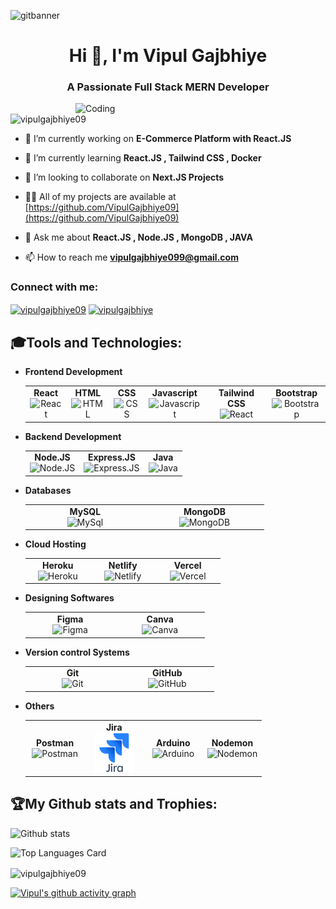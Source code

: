 ![gitbanner](https://user-images.githubusercontent.com/70682152/196581060-0e3cc3d2-93e3-4108-82ea-920de5bcece4.gif)
<h1 align="center">Hi 👋, I'm Vipul Gajbhiye</h1>
<h3 align="center">A Passionate Full Stack MERN Developer</h3>
<img align="right" alt="Coding" width="400" src="https://media.tenor.com/2fXbn6Xtt0UAAAAC/software-software-development.gif">

<p align="left"> <img src="https://komarev.com/ghpvc/?username=vipulgajbhiye09&label=Profile%20views&color=0e75b6&style=flat" alt="vipulgajbhiye09" /> </p>

- 🔭 I’m currently working on **E-Commerce Platform with React.JS**

- 🌱 I’m currently learning **React.JS , Tailwind CSS , Docker**

- 👯 I’m looking to collaborate on **Next.JS Projects**

- 👨‍💻 All of my projects are available at [https://github.com/VipulGajbhiye09](https://github.com/VipulGajbhiye09)

- 💬 Ask me about **React.JS , Node.JS , MongoDB , JAVA**

- 📫 How to reach me **vipulgajbhiye099@gmail.com**

<h3 align="left">Connect with me:</h3>
<p align="left">
<a href="https://linkedin.com/in/vipulgajbhiye09" target="blank"><img align="center" src="https://raw.githubusercontent.com/rahuldkjain/github-profile-readme-generator/master/src/images/icons/Social/linked-in-alt.svg" alt="vipulgajbhiye09" height="30" width="40" /></a>
<a href="https://www.leetcode.com/vipulgajbhiye" target="blank"><img align="center" src="https://raw.githubusercontent.com/rahuldkjain/github-profile-readme-generator/master/src/images/icons/Social/leet-code.svg" alt="vipulgajbhiye" height="30" width="40" /></a>
</p>

<!-- GitHub Skills start -->
## 🎓Tools and Technologies:
- **Frontend Development**
	<center>
		<table>
			<tbody>
				<tr>
          <td align="center">
						<span><strong>React</strong></span><br/>
						<img height="64px" width="64px" src="https://cdn.svgporn.com/logos/react.svg" alt="React">
					</td>
					<td align="center">
						<span><strong>HTML</strong></span><br/>
						<img height="64px" width="64px" src="https://cdn.svgporn.com/logos/html-5.svg" alt="HTML">
					</td>
					<td align="center">
						<span><strong>CSS</strong></span><br/>
						<img height="64px" width="64px" src="https://cdn.svgporn.com/logos/css-3.svg" alt="CSS">
					</td>
					<td align="center">
						<span><strong>Javascript</strong></span><br/>
						<img height="64px" width="64px" src="https://cdn.svgporn.com/logos/javascript.svg" alt="Javascript">
					</td>	
          <td align="center">
						<span><strong>Tailwind CSS</strong></span><br/>
						<img height="64px" width="64px" src="https://cdn.svgporn.com/logos/tailwindcss-icon.svg" alt="React">
					</td>
          <td align="center">
						<span><strong>Bootstrap</strong></span><br/>
						<img height="64px" width="64px" src="https://cdn.svgporn.com/logos/bootstrap.svg" alt="Bootstrap">
					</td>
				</tr>
			</tbody>
		</table>
	</center>
 - **Backend Development**
	<center>
		<table>
			<tbody>
				<tr>
					<td align="center">
						<span><strong>Node.JS</strong></span><br/>
						<img height="64px" width="64px" src="https://www.vectorlogo.zone/logos/nodejs/nodejs-icon.svg" alt="Node.JS">
					</td>
					<td align="center">
						<span><strong>Express.JS</strong></span><br/>
						<img height="64px" width="64px" src="https://encrypted-tbn0.gstatic.com/images?q=tbn:ANd9GcQLA972a1NXwGHTIpgjxpRdu1DD5te1evggDgjNvM_FcbtGxaPYrHbV27RNzJSA_ZhrY28&usqp=CAU" alt="Express.JS">
					</td>
          <td align="center">
						<span><strong>Java</strong></span><br/>
						<img height="64px" width="64px" src="https://www.vectorlogo.zone/logos/java/java-icon.svg" alt="Java">
					</td>
				</tr>
			</tbody>
		</table>
	</center>
- **Databases**
	<center>
		<table>
			<tbody>
				<tr>
					<td width="25%" align="center">
						<span><strong>MySQL</strong></span><br/>
						<img height="64px" width="64px" src="https://www.vectorlogo.zone/logos/mysql/mysql-horizontal.svg" alt="MySql">
					</td>
					<td width="25%" align="center">
						<span><strong>MongoDB</strong></span><br/>
						<img height="64px" width="64px" src="https://www.vectorlogo.zone/logos/mongodb/mongodb-icon.svg" alt="MongoDB">
					</td>
				</tr>
			</tbody>
		</table>
	</center>
- **Cloud Hosting**
	<center>
		<table>
			<tbody>
				<tr>
					<td width="25%" align="center">
						<span><strong>Heroku</strong></span><br/>
						<img src="https://www.vectorlogo.zone/logos/heroku/heroku-icon.svg" alt="Heroku">
					</td>
					<td width="25%" align="center">
						<span><strong>Netlify</strong></span><br/>
						<img height="64px" width="64px" src="https://www.vectorlogo.zone/logos/netlify/netlify-icon.svg" alt="Netlify">
					</td>
					<td width="25%" align="center">
						<span><strong>Vercel</strong></span><br/>
						<img height="64px" width="64px" src="https://camo.githubusercontent.com/add2c9721e333f0043ac938f3dadbc26a282776e01b95b308fcaba5afaf74ae3/68747470733a2f2f6173736574732e76657263656c2e636f6d2f696d6167652f75706c6f61642f76313538383830353835382f7265706f7369746f726965732f76657263656c2f6c6f676f2e706e67" alt="Vercel">
					</td>
				</tr>
			</tbody>
		</table>
	</center>
- **Designing Softwares**
	<center>
		<table>
			<tbody>
				<tr>
					<td width="25%" align="center">
						<span><strong>Figma</strong></span><br/>
						<img src="https://www.vectorlogo.zone/logos/figma/figma-icon.svg" alt="Figma">
					</td>
					<td width="25%" align="center">
						<span><strong>Canva</strong></span><br/>
						<img height="64px" width="64px" src="https://www.vectorlogo.zone/logos/canva/canva-icon.svg" alt="Canva">
					</td>
					</tr>
			</tbody>
		</table>
	</center>
 - **Version control Systems**
	<center>
		<table>
			<tbody>
				<tr>
					<td width="25%" align="center">
						<span><strong>Git</strong></span><br/>
						<img height="64px" width="64px" src="https://www.vectorlogo.zone/logos/git-scm/git-scm-icon.svg" alt="Git">
					</td>
          <td width="25%" align="center">
						<span><strong>GitHub</strong></span><br/>
						<img height="64px" width="64px" src="https://www.vectorlogo.zone/logos/github/github-tile.svg" alt="GitHub">
					</td>
				</tr>
			</tbody>
		</table>
	</center>
- **Others**
	<center>
		<table>
			<tbody>
				<tr>
          <td width="25%" align="center">
						<span><strong>Postman</strong></span><br/>
						<img height="64px" width="64px" src="https://www.vectorlogo.zone/logos/getpostman/getpostman-icon.svg" alt="Postman">
					</td>
      		<td width="25%" align="center">
						<span><strong>Jira</strong></span><br/>
						<img height="64px" width="64px" src="https://github.com/devicons/devicon/blob/master/icons/jira/jira-original-wordmark.svg" alt="Jira">
					</td>
          <td width="25%" align="center">
						<span><strong>Arduino</strong></span><br/>
						<img height="64px" width="64px" src="https://www.vectorlogo.zone/logos/arduino/arduino-icon.svg" alt="Arduino">
					</td>
           <td width="25%" align="center">
						<span><strong>Nodemon</strong></span><br/>
						<img height="64px" width="64px" src="https://www.vectorlogo.zone/logos/nodemonio/nodemonio-icon.svg" alt="Nodemon">
					</td>
				</tr>
			</tbody>
		</table>
	</center>
<!-- GitHub Skills end -->

<!-- GitHub Activity start -->
## 🏆My Github stats and Trophies:

![Github stats](https://github-readme-stats.vercel.app/api?username=vipulgajbhiye09&theme=nightowl&show_icons=true&count_private=true)

![Top Languages Card](https://github-readme-stats.vercel.app/api/top-langs/?username=vipulgajbhiye09&theme=nightowl)

<div align="left">
<p><img align="center" src="https://github-readme-streak-stats.herokuapp.com/?user=vipulgajbhiye09&theme=nightowl" alt="vipulgajbhiye09" /></p>
</div>

[![Vipul's github activity graph](https://github-readme-activity-graph.vercel.app/graph?username=vipulgajbhiye09&bg_color=ffcfe9&color=9e4c98&line=9e4c98&point=403d3d&area=true&hide_border=true)](https://github.com/ashutosh00710/github-readme-activity-graph)
<!-- GitHub Activity end -->

